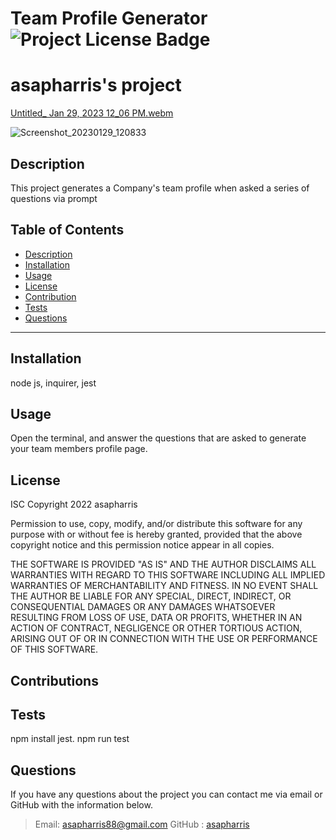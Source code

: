 # Team Profile Generator  ![Project License Badge](https://img.shields.io/badge/license-ISC-brightgreen)
# asapharris's project

[Untitled_ Jan 29, 2023 12_06 PM.webm](https://user-images.githubusercontent.com/116297281/215343306-fe0d7d63-254f-4984-a7e4-abd1cafc93a7.webm) 

![Screenshot_20230129_120833](https://user-images.githubusercontent.com/116297281/215343469-79ceb998-edf6-4fe1-8b89-c214bd8514e2.png)


## Description
This project generates a Company's team profile when asked a series of questions via prompt


  ## Table of Contents
  * [Description](#Description)
  * [Installation](#Installation)
  * [Usage](#Usage)
  * [License](#license)
  * [Contribution](#Contribution)
  * [Tests](#Tests)
  * [Questions](#Questions)
  ***
    

## Installation
node js, inquirer, jest

## Usage
Open the terminal, and answer the questions that are asked to generate your team members profile page.


## License


  ISC
  Copyright 2022 asapharris

  Permission to use, copy, modify, and/or distribute this software for any purpose with or without fee is hereby
  granted, provided that the above copyright notice and this permission notice appear in all copies.

  THE SOFTWARE IS PROVIDED "AS IS" AND THE AUTHOR DISCLAIMS ALL WARRANTIES WITH REGARD TO THIS SOFTWARE INCLUDING 
  ALL IMPLIED WARRANTIES OF MERCHANTABILITY AND FITNESS. IN NO EVENT SHALL THE AUTHOR BE LIABLE FOR ANY SPECIAL, 
  DIRECT, INDIRECT, OR CONSEQUENTIAL DAMAGES OR ANY DAMAGES WHATSOEVER RESULTING FROM LOSS OF USE, DATA OR PROFITS, 
  WHETHER IN AN ACTION OF CONTRACT, NEGLIGENCE OR OTHER TORTIOUS ACTION, ARISING OUT OF OR IN CONNECTION WITH THE USE OR PERFORMANCE OF THIS SOFTWARE.
 
  

## Contributions


## Tests
npm install jest. npm run test

## Questions
If you have any questions about the project you can contact me via email or GitHub with the information below. 
>Email: asapharris88@gmail.com 
>GitHub : [asapharris](https://github.com/asapharris)

